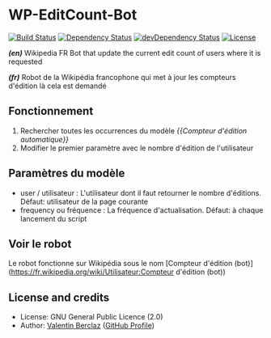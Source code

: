 WP-EditCount-Bot
========================
[![Build Status](https://api.travis-ci.org/ValentinBrclz/WP-EditCount-Bot.png)](http://travis-ci.org/ValentinBrclz/WP-EditCount-Bot)
[![Dependency Status](https://img.shields.io/david/ValentinBrclz/WP-EditCount-Bot.svg?style=flat)](https://david-dm.org/ValentinBrclz/WP-EditCount-Bot#info=Dependencies)
[![devDependency Status](https://img.shields.io/david/dev/ValentinBrclz/WP-EditCount-Bot.svg?style=flat)](https://david-dm.org/ValentinBrclz/WP-EditCount-Bot#info=devDependencies)
[![License](https://img.shields.io/badge/license-GPLv2-blue.svg?style=flat)](http://opensource.org/licenses/GPL-2.0)

_**(en)**_ Wikipedia FR Bot that update the current edit count of users where it is requested

_**(fr)**_ Robot de la Wikipédia francophone qui met à jour les compteurs d'édition là cela est demandé

## Fonctionnement
1. Rechercher toutes les occurrences du modèle *{{Compteur d'édition automatique}}*
2. Modifier le premier paramètre avec le nombre d'édition de l'utilisateur

## Paramètres du modèle
* user / utilisateur : L'utilisateur dont il faut retourner le nombre d'éditions. Défaut: utilisateur de la page courante
* frequency ou fréquence : La fréquence d'actualisation. Défaut: à chaque lancement du script

## Voir le robot
Le robot fonctionne sur Wikipédia sous le nom [Compteur d'édition (bot)](https://fr.wikipedia.org/wiki/Utilisateur:Compteur d'édition (bot))

## License and credits
* License: GNU General Public Licence (2.0)
* Author: [Valentin Berclaz](http://www.valentinbeclaz.com/) ([GitHub Profile](https://github.com/ValentinBrclz))
